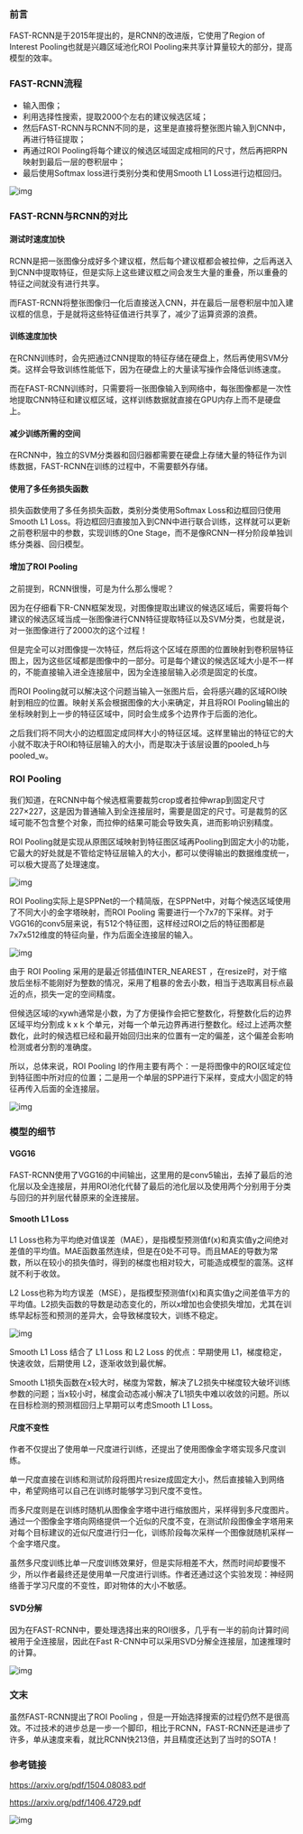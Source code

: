 ### 前言

FAST-RCNN是于2015年提出的，是RCNN的改进版，它使用了Region of Interest Pooling也就是兴趣区域池化ROI Pooling来共享计算量较大的部分，提高模型的效率。

### FAST-RCNN流程

- 输入图像；
- 利用选择性搜索，提取2000个左右的建议候选区域；
- 然后FAST-RCNN与RCNN不同的是，这里是直接将整张图片输入到CNN中，再进行特征提取；
- 再通过ROI Pooling将每个建议的候选区域固定成相同的尺寸，然后再把RPN映射到最后一层的卷积层中；
- 最后使用Softmax loss进行类别分类和使用Smooth L1 Loss进行边框回归。

![img](1.png)

### FAST-RCNN与RCNN的对比

#### 测试时速度加快

RCNN是把一张图像分成好多个建议框，然后每个建议框都会被拉伸，之后再送入到CNN中提取特征，但是实际上这些建议框之间会发生大量的重叠，所以重叠的特征之间就没有进行共享。

而FAST-RCNN将整张图像归一化后直接送入CNN，并在最后一层卷积层中加入建议框的信息，于是就将这些特征值进行共享了，减少了运算资源的浪费。

#### 训练速度加快

在RCNN训练时，会先把通过CNN提取的特征存储在硬盘上，然后再使用SVM分类。这样会导致训练性能低下，因为在硬盘上的大量读写操作会降低训练速度。

而在FAST-RCNN训练时，只需要将一张图像输入到网络中，每张图像都是一次性地提取CNN特征和建议框区域，这样训练数据就直接在GPU内存上而不是硬盘上。

#### 减少训练所需的空间

在RCNN中，独立的SVM分类器和回归器都需要在硬盘上存储大量的特征作为训练数据，FAST-RCNN在训练的过程中，不需要额外存储。

#### 使用了多任务损失函数

损失函数使用了多任务损失函数，类别分类使用Softmax Loss和边框回归使用Smooth L1 Loss。将边框回归直接加入到CNN中进行联合训练，这样就可以更新之前卷积层中的参数，实现训练的One Stage，而不是像RCNN一样分阶段单独训练分类器、回归模型。

#### 增加了ROI Pooling

之前提到，RCNN很慢，可是为什么那么慢呢？

因为在仔细看下R-CNN框架发现，对图像提取出建议的候选区域后，需要将每个建议的候选区域当成一张图像进行CNN特征提取特征以及SVM分类，也就是说，对一张图像进行了2000次的这个过程！

但是完全可以对图像提一次特征，然后将这个区域在原图的位置映射到卷积层特征图上，因为这些区域都是图像中的一部分。可是每个建议的候选区域大小是不一样的，不能直接输入进全连接层中，因为全连接层输入必须是固定的长度。

而ROI Pooling就可以解决这个问题当输入一张图片后，会将感兴趣的区域ROI映射到相应的位置。映射关系会根据图像的大小来确定，并且将ROI Pooling输出的坐标映射到上一步的特征区域中，同时会生成多个边界作于后面的池化。

之后我们将不同大小的边框固定成同样大小的特征区域。这样里输出的特征它的大小就不取决于ROI和特征层输入的大小，而是取决于该层设置的pooled_h与pooled_w。

### ROI Pooling 

我们知道，在RCNN中每个候选框需要裁剪crop或者拉伸wrap到固定尺寸227×227，这是因为普通输入到全连接层时，需要是固定的尺寸。可是裁剪的区域可能不包含整个对象，而拉伸的结果可能会导致失真，进而影响识别精度。

ROI Pooling就是实现从原图区域映射到特征图区域再Pooling到固定大小的功能，它最大的好处就是不管给定特征层输入的大小，都可以使得输出的数据维度统一，可以极大提高了处理速度。

![img](3.png)

ROI Pooling实际上是SPPNet的一个精简版，在SPPNet中，对每个候选区域使用了不同大小的金字塔映射，而ROI Pooling 需要进行一个7x7的下采样。对于VGG16的conv5层来说，有512个特征图，这样经过ROI之后的特征图都是7x7x512维度的特征向量，作为后面全连接层的输入。

![img](4.png)

由于 ROI Pooling 采用的是最近邻插值INTER_NEAREST ，在resize时，对于缩放后坐标不能刚好为整数的情况，采用了粗暴的舍去小数，相当于选取离目标点最近的点，损失一定的空间精度。

但候选区域l的xywh通常是小数，为了方便操作会把它整数化，将整数化后的边界区域平均分割成 k x k 个单元，对每一个单元边界再进行整数化。经过上述两次整数化，此时的候选框已经和最开始回归出来的位置有一定的偏差，这个偏差会影响检测或者分割的准确度。

所以，总体来说，ROI Pooling l的作用主要有两个：一是将图像中的ROI区域定位到特征图中所对应的位置；二是用一个单层的SPP进行下采样，变成大小固定的特征再传入后面的全连接层。

![img](5.png)

### 模型的细节

#### VGG16

FAST-RCNN使用了VGG16的中间输出，这里用的是conv5输出，去掉了最后的池化层以及全连接层，并用ROI池化代替了最后的池化层以及使用两个分别用于分类与回归的并列层代替原来的全连接层。

#### Smooth L1 Loss

L1 Loss也称为平均绝对值误差（MAE），是指模型预测值f(x)和真实值y之间绝对差值的平均值。MAE函数虽然连续，但是在0处不可导。而且MAE的导数为常数，所以在较小的损失值时，得到的梯度也相对较大，可能造成模型的震荡。这样就不利于收敛。

L2 Loss也称为均方误差（MSE），是指模型预测值f(x)和真实值y之间差值平方的平均值。L2损失函数的导数是动态变化的，所以x增加也会使损失增加，尤其在训练早起标签和预测的差异大，会导致梯度较大，训练不稳定。

![img](2.png)

Smooth L1 Loss 结合了 L1 Loss 和 L2 Loss 的优点：早期使用 L1，梯度稳定，快速收敛，后期使用 L2，逐渐收敛到最优解。

Smooth L1损失函数在x较大时，梯度为常数，解决了L2损失中梯度较大破坏训练参数的问题；当x较小时，梯度会动态减小解决了L1损失中难以收敛的问题。所以在目标检测的预测框回归上早期可以考虑Smooth L1 Loss。

#### 尺度不变性

作者不仅提出了使用单一尺度进行训练，还提出了使用图像金字塔实现多尺度训练。

单一尺度直接在训练和测试阶段将图片resize成固定大小，然后直接输入到网络中，希望网络可以自己在训练时能够学习到尺度不变性。

而多尺度则是在训练时随机从图像金字塔中进行缩放图片，采样得到多尺度图片。通过一个图像金字塔向网络提供一个近似的尺度不变，在测试阶段图像金字塔用来对每个目标建议的近似尺度进行归一化，训练阶段每次采样一个图像就随机采样一个金字塔尺度。

虽然多尺度训练比单一尺度训练效果好，但是实际相差不大，然而时间却要慢不少，所以作者最终还是使用单一尺度进行训练。作者还通过这个实验发现：神经网络善于学习尺度的不变性，即对物体的大小不敏感。

#### SVD分解

因为在FAST-RCNN中，要处理选择出来的ROI很多，几乎有一半的前向计算时间被用于全连接层，因此在Fast R-CNN中可以采用SVD分解全连接层，加速推理时的计算。

![img](6.png)

### 文末

虽然FAST-RCNN提出了ROI Pooling ，但是一开始选择搜索的过程仍然不是很高效。不过技术的进步总是一步一个脚印，相比于RCNN，FAST-RCNN还是进步了许多，单从速度来看，就比RCNN快213倍，并且精度还达到了当时的SOTA！

### 参考链接

https://arxiv.org/pdf/1504.08083.pdf

https://arxiv.org/pdf/1406.4729.pdf

![img](last.png)